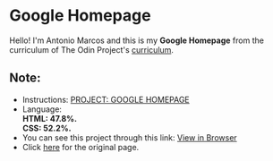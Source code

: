 # Google Homepage

Hello! I'm Antonio Marcos and this is my **Google Homepage** from the curriculum of The Odin Project's 
[curriculum](https://www.theodinproject.com/courses?ref=homenav).

## Note:

- Instructions: [PROJECT: GOOGLE HOMEPAGE](https://www.theodinproject.com/courses/web-development-101/lessons/html-css)
- Language:  
**HTML: 47.8%.  
CSS: 52.2%.**
- You can see this project through this link: [View in Browser](https://amarcoscastelo.github.io/google-homepage/)
- Click [here](https://www.google.com/) for the original page.

